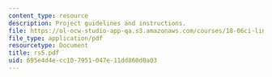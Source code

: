 ```yaml
---
content_type: resource
description: Project guidelines and instructions.
file: https://ol-ocw-studio-app-qa.s3.amazonaws.com/courses/18-06ci-linear-algebra-communications-intensive-spring-2004/695e4d4ecc107951047e11dd860d0a03_rs5.pdf
file_type: application/pdf
resourcetype: Document
title: rs5.pdf
uid: 695e4d4e-cc10-7951-047e-11dd860d0a03
---
```

